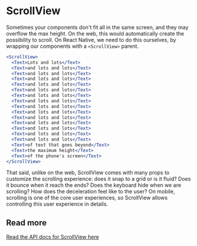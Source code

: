 # ScrollView

Sometimes your components don't fit all in the same screen, and they may overflow the max height. On the web, this would automatically create the possibility to scroll. On React Native, we need to do this ourselves, by wrapping our components with a `<ScrollView>` parent.

```jsx
<ScrollView>
  <Text>Lots and lots</Text>
  <Text>and lots and lots</Text>
  <Text>and lots and lots</Text>
  <Text>and lots and lots</Text>
  <Text>and lots and lots</Text>
  <Text>and lots and lots</Text>
  <Text>and lots and lots</Text>
  <Text>and lots and lots</Text>
  <Text>and lots and lots</Text>
  <Text>and lots and lots</Text>
  <Text>and lots and lots</Text>
  <Text>and lots and lots</Text>
  <Text>and lots and lots</Text>
  <Text>and lots and lots</Text>
  <Text>and lots and lots</Text>
  <Text>of text that goes beyond</Text>
  <Text>the maximum height</Text>
  <Text>of the phone's screen</Text>
</ScrollView>
```

That said, unlike on the web, ScrollView comes with many props to customize the scrolling experience: does it snap to a grid or is it fluid? Does it bounce when it reach the ends? Does the keyboard hide when we are scrolling? How does the deceleration feel like to the user? On mobile, scrolling is one of the core user experiences, so ScrollView allows controlling this user experience in details.

## Read more

[Read the API docs for ScrollView here](https://facebook.github.io/react-native/docs/scrollview)
